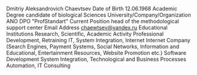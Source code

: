 Dmitriy Aleksandrovich Chaevtsev
Date of Birth 12.06.1968
Academic Degree candidate of biological Sciences
University/Company/Organization ANO DPO &quot;ProfStandart&quot;
Current Position head of the methodological support
center
Email Address
chaewtsev@yandex.ru
Educational Institutions
Research, Scientific, Academic Activity
Professional Development, Retraining
IT, System Integration, Internet
Internet Company (Search Engines, Payment Systems, Social Networks, Information and Educational, Entertainment Resources, Website Promotion etc.)
Software Development
System Integration, Technological and Business Processes Automation, IT Consulting


